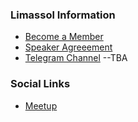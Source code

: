 ### Limassol Information
* [Become a Member](https://owasp.org/membership/)
* [Speaker Agreeement](https://owasp.org/www-policy/legal/speaker-agreement)
* [Telegram Channel](#) --TBA

### Social Links
* [Meetup](#)



